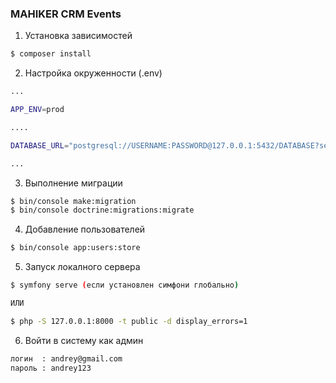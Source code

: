 ### MAHIKER CRM Events


1. Установка зависимостей
```bash
$ composer install
```


2. Настройка окруженности (.env)
```bash 
...

APP_ENV=prod

....

DATABASE_URL="postgresql://USERNAME:PASSWORD@127.0.0.1:5432/DATABASE?serverVersion=15&charset=utf8"

... 
```


3. Выполнение миграции
```bash 
$ bin/console make:migration
$ bin/console doctrine:migrations:migrate
```


4. Добавление пользователей
```bash 
$ bin/console app:users:store
```

5. Запуск локалного сервера
```bash 
$ symfony serve (если установлен симфони глобально)

ИЛИ 

$ php -S 127.0.0.1:8000 -t public -d display_errors=1
```

6. Войти в систему как админ 
```bash
логин  : andrey@gmail.com
пароль : andrey123
```


